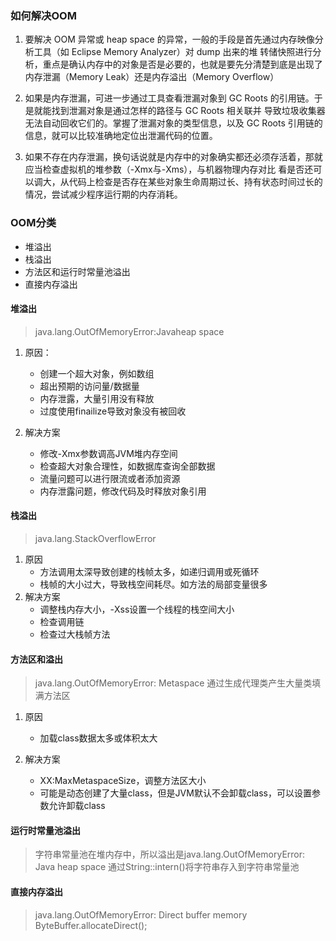 
### 如何解决OOM
1. 要解决 OOM 异常或 heap space 的异常，一般的手段是首先通过内存映像分析工具（如 Eclipse Memory Analyzer）对 dump 出来的堆
转储快照进行分析，重点是确认内存中的对象是否是必要的，也就是要先分清楚到底是出现了内存泄漏（Memory Leak）还是内存溢出（Memory Overflow）

2. 如果是内存泄漏，可进一步通过工具查看泄漏对象到 GC Roots 的引用链。于是就能找到泄漏对象是通过怎样的路径与 GC Roots 相关联并
导致垃圾收集器无法自动回收它们的。掌握了泄漏对象的类型信息，以及 GC Roots 引用链的信息，就可以比较准确地定位出泄漏代码的位置。

3. 如果不存在内存泄漏，换句话说就是内存中的对象确实都还必须存活着，那就应当检查虚拟机的堆参数（-Xmx与-Xms），与机器物理内存对比
看是否还可以调大，从代码上检查是否存在某些对象生命周期过长、持有状态时间过长的情况，尝试减少程序运行期的内存消耗。


### OOM分类
- 堆溢出
- 栈溢出
- 方法区和运行时常量池溢出
- 直接内存溢出

#### 堆溢出
> java.lang.OutOfMemoryError:Javaheap space

1. 原因：
    - 创建一个超大对象，例如数组
    - 超出预期的访问量/数据量
    - 内存泄露，大量引用没有释放
    - 过度使用finailize导致对象没有被回收
    
2. 解决方案
    - 修改-Xmx参数调高JVM堆内存空间
    - 检查超大对象合理性，如数据库查询全部数据
    - 流量问题可以进行限流或者添加资源
    - 内存泄露问题，修改代码及时释放对象引用

#### 栈溢出
>  java.lang.StackOverflowError
1. 原因
    - 方法调用太深导致创建的栈帧太多，如递归调用或死循环
    - 栈帧的大小过大，导致栈空间耗尽。如方法的局部变量很多
2. 解决方案
    - 调整栈内存大小，-Xss设置一个线程的栈空间大小
    - 检查调用链
    - 检查过大栈帧方法
    
#### 方法区和溢出
> java.lang.OutOfMemoryError: Metaspace
> 通过生成代理类产生大量类填满方法区

1. 原因
    - 加载class数据太多或体积太大

2. 解决方案
    - XX:MaxMetaspaceSize，调整方法区大小
    - 可能是动态创建了大量class，但是JVM默认不会卸载class，可以设置参数允许卸载class
    

#### 运行时常量池溢出
> 字符串常量池在堆内存中，所以溢出是java.lang.OutOfMemoryError: Java heap space
> 通过String::intern()将字符串存入到字符串常量池

#### 直接内存溢出
> java.lang.OutOfMemoryError: Direct buffer memory
> ByteBuffer.allocateDirect();